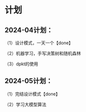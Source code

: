 # 计划

## 2024-04计划：

（1）设计模式，一天一个【done】

（2）机器学习，手写决策树和随机森林

（3）dpkt的使用


## 2024-05计划：

（1）完结设计模式【done】

（2）学习大模型算法

